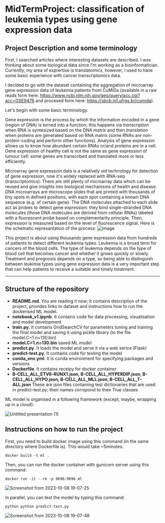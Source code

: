 # MidTermProject: classification of leukemia types using gene expression data  

## Project Description and some terminology 

First, I searched articles where interesting datasets are described. 
I was thinking about some biological data since I'm working as a bioinformatician. 
Currently, my area of exprertise is translatomics, however, I used to have some basic experience with cancer transcriptomics data. 

I decided to go with the dataset containing the aggregation of microarray gene expression data of leukemia patients from CuMiDa (available in a raw reads form here: https://www.ncbi.nlm.nih.gov/geo/query/acc.cgi?acc=GSE9476 and procesed form here: https://sbcb.inf.ufrgs.br/cumida). 

Let's begin with some basic terminology. 

Gene expression is the process by which the information encoded in a gene (region of DNA) is turned into a function; this happens via <i>transcription</i> when RNA is syntesized based on the DNA matrix and then <i>translation</i> when proteins are generated based on RNA matrix (some RNAs are non-protein-coding and perform other functions). Analysis of gene expression allows us to know how abundant certain RNAs or/and proteins are in a cell. Gene expression of healthy cell is not the same as gene expression of tumour cell: some genes are transcribed and translated more or less efficiently. 

Microarray gene expression data is a relatively old technology for detection of gene expression, now it's widely replaced with RNA-seq (transcriptomics). 
There are still plenty of microarray data which can be reused and give insights into biological mechanisms of health and disease. DNA microarrays are microscope slides that are printed with thousands of tiny spots in defined positions, with each spot containing a known DNA sequence (e.g. of certain gene). The DNA molecules attached to each slide act as probes to detect gene expression: they bind single-stranded DNA molecules (those DNA molecules are derived from cellular RNAs) labeled with a fluorescent probe based on complementarity principle. Then, expression is measured based on the level of fluorescence signal.  Here is the schematic represantation of the process: 
![image](https://github.com/triasteran/Machine-Learning-Zoomcamp-2023/assets/47274795/71a7a120-a612-43fa-b3fd-4e8983887677)

This project is about using thousands gene expression data from hundreds of patients to detect different leukemia types. Leukemia is a broad term for cancers of the blood cells. The type of leukemia depends on the type of blood cell that becomes cancer and whether it grows quickly or slowly. Treatment and prognosis depends on a type, so being able to distinguish between leukimia types using gene expression data is a very important step that can help patients to receive a suitable and timely treatment. 

---------------------------------------------------------------------------------------------------------------------------------------------------------

## Structure of the repository

* <b>README.md</b>. You are reading it now; it contains description of the project, provides links to dataset and instructions how to run the dockerised ML model. 
* <b>notebook_v1.ipynb</b>. It contains code for data processing, visualisation and model development 
* <b>train.py</b>. It contains GridSearchCV for parameters tuning and training the final model and saving it using pickle library (to the file model.C=1.n=130.bin)
* <b>model.C=1.n=130.bin</b> saved ML model  
* <b>predict.py</b>. It loads the model and serve it via a web serice (Flask)
* <b>predict-test.py</b>. It contains code for testing the model
* <b>conda_env.yml</b>. It is conda environment for specifying packages and versions 
* <b>Dockerfile</b>. It contains receipy for docker container
* <b>B-CELL_ALL_ETV6-RUNX1.json, B-CELL_ALL_HYPERDIP.json, B-CELL_ALL_HYPO.json, B-CELL_ALL_MLL.json, B-CELL_ALL_T-ALL.json</b> These are json files containing test dictionaries that are used in predict-test.py; their names corrspond to their True classes 



ML model is organised in a following framework (except, maybe, wrapping up in a cloud): 

![Untitled presentation (1)](https://github.com/triasteran/Machine-Learning-Zoomcamp-2023/assets/47274795/d8754caa-fe6f-4b4b-8a64-24ce7f0cfee1)


## Instructions on how to run the project

First, you need to build docker image using this command (in the same directory where Dockerfile is). This would take ~5minutes. 
```
docker build -t ml .
```

Then, you can run the docker container with gunicorn server using this command: 
```
docker run -it --rm -p 9696:9696 ml
```
![Screenshot from 2023-10-08 19-07-25](https://github.com/triasteran/Machine-Learning-Zoomcamp-2023/assets/47274795/1e5309d9-c689-4501-929a-70e46c2842bd)


In parallel, you can test the model by typing this command: 
```
python python predict-test.py
```
![Screenshot from 2023-10-08 19-07-48](https://github.com/triasteran/Machine-Learning-Zoomcamp-2023/assets/47274795/fcee1ef0-8113-41d1-a6d1-16b573d0883d)



